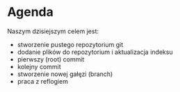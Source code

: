 # Agenda

Naszym dzisiejszym celem jest:

* stworzenie pustego repozytorium git
* dodanie plików do repozytorium i aktualizacja indeksu
* pierwszy (root) commit
* kolejny commit
* stworzenie nowej gałęzi (branch)
* praca z reflogiem